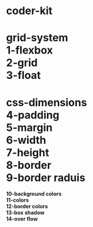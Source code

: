 # coder-kit
**grid-system**</br>
**1-flexbox**</br>
**2-grid**</br>
**3-float**</br>
===============================
**css-dimensions**</br>
**4-padding**</br>
**5-margin**</br>
**6-width**</br>
**7-height**</br>
**8-border**</br>
**9-border raduis**</br>
  =================================
**10-background colors**</br>
**11-colors**</br>
**12-border colors**</br>
**13-box shadow**</br>
**14-over flow**</br>


